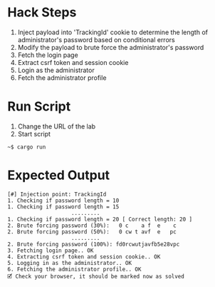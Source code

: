 # Hack Steps

1. Inject payload into 'TrackingId' cookie to determine the length of administrator's password based on conditional errors
2. Modify the payload to brute force the administrator's password 
3. Fetch the login page
4. Extract csrf token and session cookie
5. Login as the administrator
6. Fetch the administrator profile

# Run Script

1. Change the URL of the lab
2. Start script

```
~$ cargo run
```

# Expected Output

```
[#] Injection point: TrackingId
1. Checking if password length = 10 
1. Checking if password length = 15
                    .........
1. Checking if password length = 20 [ Correct length: 20 ]
2. Brute forcing password (30%):   0 c    a f  e    c
2. Brute forcing password (50%):   0 cw t avf  e   pc
                    .........
2. Brute forcing password (100%): fd0rcwutjavfb5e28vpc
3. Fetching login page.. OK
4. Extracting csrf token and session cookie.. OK
5. Logging in as the administrator.. OK
6. Fetching the administrator profile.. OK
🗹 Check your browser, it should be marked now as solved
```
